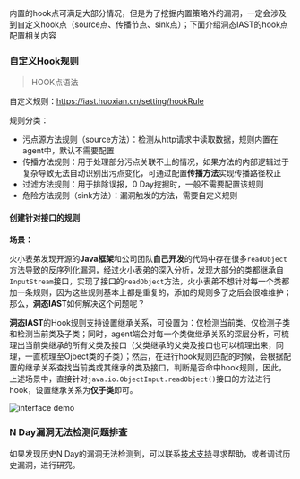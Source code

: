 内置的hook点可满足大部分情况，但是为了挖掘内置策略外的漏洞，一定会涉及到自定义hook点（source点、传播节点、sink点）；下面介绍洞态IAST的hook点配置相关内容

### 自定义Hook规则

> HOOK点语法

自定义规则：https://iast.huoxian.cn/setting/hookRule
 
规则分类：
- 污点源方法规则（source方法）：检测从http请求中读取数据，规则内置在agent中，默认不需要配置
- 传播方法规则：用于处理部分污点关联不上的情况，如果方法的内部逻辑过于复杂导致无法自动识别出污点变化，可通过配置**传播方法**实现传播路径校正
- 过滤方法规则：用于排除误报，0 Day挖掘时，一般不需要配置该规则
- 危险方法规则（sink方法）：漏洞触发的方法，需要自定义规则

#### 创建针对接口的规则

**场景：**

火小表弟发现开源的**Java框架**和公司团队**自己开发**的代码中存在很多`readObject`方法导致的反序列化漏洞，经过火小表弟的深入分析，发现大部分的类都继承自`InputStream`接口，实现了接口的`readObject`方法，火小表弟不想针对每一个类都加一条规则，因为这些规则基本上都是重复的，添加的规则多了之后会很难维护；那么，**洞态IAST**如何解决这个问题呢？

**洞态IAST**的Hook规则支持设置继承关系，可设置为：仅检测当前类、仅检测子类和检测当前类及子类；同时，agent端会对每一个类做继承关系的深层分析，可梳理出当前类继承的所有父类及接口（父类继承的父类及接口也可以梳理出来，同理，一直梳理至Ojbect类的子类）；然后，在进行hook规则匹配的时候，会根据配置的继承关系查找当前类或其继承的类及接口，判断是否命中hook规则，因此，上述场景中，直接针对`java.io.ObjectInput.readObject()`接口的方法进行hook，设置继承关系为**仅子类**即可。

![interface demo](/DongTai-Doc/doc/assets/bugbountry/interface_demo.png)



### N Day漏洞无法检测问题排查
如果发现历史N Day的漏洞无法检测到，可以联系[技术支持](/doc/aboutus/support)寻求帮助，或者调试历史漏洞，进行研究。

